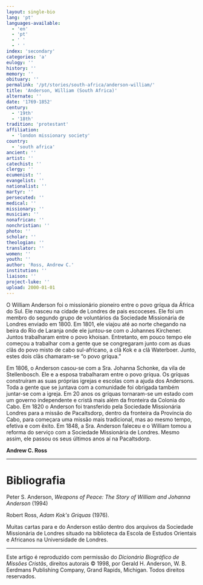 ```yaml
---
layout: single-bio
lang: 'pt'
languages-available:
  - 'en'
  - 'pt'
  - ' '
  - ' '
index: 'secondary'
categories: 'a'
eulogy: ''
history: ''
memory: ''
obituary: ''
permalink: '/pt/stories/south-africa/anderson-william/'
title: 'Anderson, William (South Africa)'
alternate: ''
date: '1769-1852'
century:
  - '19th'
  - '18th'
tradition: 'protestant'
affiliation:
  - 'london missionary society'
country:
  - 'south africa'
ancient: ''
artist: ''
catechist: ''
clergy: ''
ecumenist: ''
evangelist: ''
nationalist: ''
martyr: ''
persecuted: ''
medical: ''
missionary: ''
musician: ''
nonafrican: ''
nonchristian: ''
photo: ''
scholar: ''
theologian: ''
translator: ''
women: ''
youth: ''
author: 'Ross, Andrew C.'
institution: ''
liaison: ''
project-luke: ''
upload: 2000-01-01
---
```



O William Anderson foi o missionário pioneiro entre o povo gríqua da África do Sul. Ele nasceu na cidade de Londres de pais escoceses. Ele foi um membro do segundo grupo de voluntários da Sociedade Missionária de Londres enviado em 1800. Em 1801, ele viajou até ao norte chegando na beira do Rio de Laranja onde ele juntou-se com o Johannes Kirchener. Juntos trabalharam entre o povo khoisan. Entretanto, em pouco tempo ele começou a trabalhar com a gente que se congregaram junto com as duas clãs do povo misto de cabo sul-africano, a clã Kok e a clã Waterboer. Junto, estes dois clãs chamaram-se “o povo gríqua.”

Em 1806, o Anderson casou-se com a Sra. Johanna Schonke, da vila de Stellenbosch. Ele e a esposa trabalharam entre o povo gríqua. Os gríquas construíram as suas próprias igrejas e escolas com a ajuda dos Andersons. Toda a gente que se juntava com a comunidade foi obrigada também juntar-se com a igreja. Em 20 anos os gríquas tornaram-se um estado com um governo independente e cristã mais além da fronteira da Colonia do Cabo. Em 1820 o Anderson foi transferido pela Sociedade Missionária Londres para a missão de Pacaltsdorp, dentro da fronteira da Província do Cabo, para começara uma missão mais tradicional, mas ao mesmo tempo, efetiva e com êxito. Em 1848, a Sra. Anderson faleceu e o William tomou a reforma do serviço com a Sociedade Missionária de Londres. Mesmo assim, ele passou os seus últimos anos aí na Pacaltsdorp.

**Andrew C. Ross**

---

# Bibliografia

Peter S. Anderson, *Weapons of Peace: The Story of William and Johanna Anderson* (1994)

Robert Ross, *Adam Kok's Griquas* (1976).

Muitas cartas para e do Anderson estão dentro dos arquivos da Sociedade Missionária de Londres situado na biblioteca da Escola de Estudos Orientais e Africanos na Universidade de Londres.

---

Este artigo é reproduzido com permissão do *Dicionário Biográfico de Missões Cristãs*, direitos autorais © 1998, por Gerald H. Anderson, W. B. Eerdmans Publishing Company, Grand Rapids, Michigan. Todos direitos reservados.